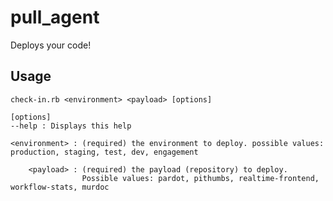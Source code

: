 # pull_agent

Deploys your code!

## Usage

    check-in.rb <environment> <payload> [options]
    
    [options]
    --help : Displays this help
    
    <environment> : (required) the environment to deploy. possible values: production, staging, test, dev, engagement
    
        <payload> : (required) the payload (repository) to deploy. 
                    Possible values: pardot, pithumbs, realtime-frontend, workflow-stats, murdoc
    
